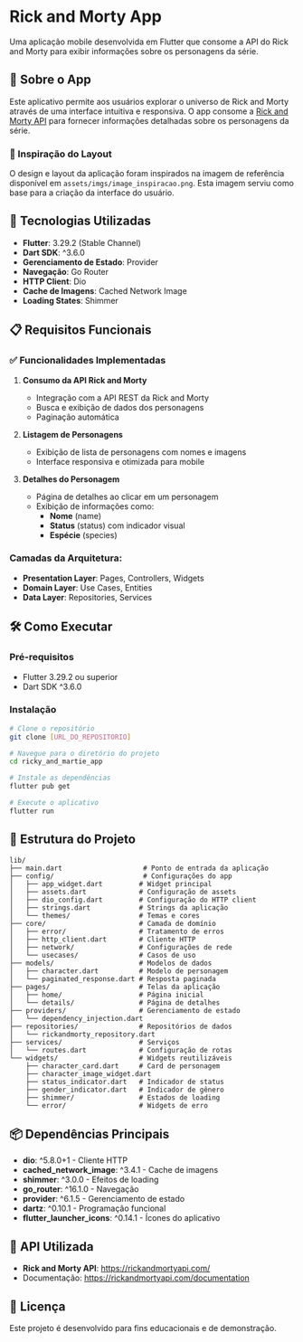 # Rick and Morty App

Uma aplicação mobile desenvolvida em Flutter que consome a API do Rick and Morty para exibir informações sobre os personagens da série.

## 📱 Sobre o App

Este aplicativo permite aos usuários explorar o universo de Rick and Morty através de uma interface intuitiva e responsiva. O app consome a [Rick and Morty API](https://rickandmortyapi.com/) para fornecer informações detalhadas sobre os personagens da série.

### 🎨 Inspiração do Layout

O design e layout da aplicação foram inspirados na imagem de referência disponível em `assets/imgs/image_inspiracao.png`. Esta imagem serviu como base para a criação da interface do usuário.

## 🚀 Tecnologias Utilizadas

- **Flutter**: 3.29.2 (Stable Channel) 
- **Dart SDK**: ^3.6.0 
- **Gerenciamento de Estado**: Provider
- **Navegação**: Go Router
- **HTTP Client**: Dio
- **Cache de Imagens**: Cached Network Image
- **Loading States**: Shimmer 

## 📋 Requisitos Funcionais

### ✅ Funcionalidades Implementadas

1. **Consumo da API Rick and Morty**
   - Integração com a API REST da Rick and Morty
   - Busca e exibição de dados dos personagens
   - Paginação automática

2. **Listagem de Personagens**
   - Exibição de lista de personagens com nomes e imagens
   - Interface responsiva e otimizada para mobile

3. **Detalhes do Personagem**
   - Página de detalhes ao clicar em um personagem
   - Exibição de informações como:
     - **Nome** (name)
     - **Status** (status) com indicador visual
     - **Espécie** (species)


 

### Camadas da Arquitetura:
- **Presentation Layer**: Pages, Controllers, Widgets
- **Domain Layer**: Use Cases, Entities
- **Data Layer**: Repositories, Services


## 🛠️ Como Executar

### Pré-requisitos
- Flutter 3.29.2 ou superior 
- Dart SDK ^3.6.0

### Instalação
```bash
# Clone o repositório
git clone [URL_DO_REPOSITORIO]

# Navegue para o diretório do projeto
cd ricky_and_martie_app

# Instale as dependências
flutter pub get

# Execute o aplicativo
flutter run
```

## 📁 Estrutura do Projeto

```
lib/
├── main.dart                    # Ponto de entrada da aplicação
├── config/                      # Configurações do app
│   ├── app_widget.dart         # Widget principal
│   ├── assets.dart             # Configuração de assets
│   ├── dio_config.dart         # Configuração do HTTP client
│   ├── strings.dart            # Strings da aplicação
│   └── themes/                 # Temas e cores
├── core/                       # Camada de domínio
│   ├── error/                  # Tratamento de erros
│   ├── http_client.dart        # Cliente HTTP
│   ├── network/                # Configurações de rede
│   └── usecases/               # Casos de uso
├── models/                     # Modelos de dados
│   ├── character.dart          # Modelo de personagem
│   └── paginated_response.dart # Resposta paginada
├── pages/                      # Telas da aplicação
│   ├── home/                   # Página inicial
│   └── details/                # Página de detalhes
├── providers/                  # Gerenciamento de estado
│   └── dependency_injection.dart
├── repositories/               # Repositórios de dados
│   └── rickandmorty_repository.dart
├── services/                   # Serviços
│   └── routes.dart             # Configuração de rotas
└── widgets/                    # Widgets reutilizáveis
    ├── character_card.dart     # Card de personagem
    ├── character_image_widget.dart
    ├── status_indicator.dart   # Indicador de status
    ├── gender_indicator.dart   # Indicador de gênero
    ├── shimmer/                # Estados de loading
    └── error/                  # Widgets de erro
```

## 📦 Dependências Principais

- **dio**: ^5.8.0+1 - Cliente HTTP
- **cached_network_image**: ^3.4.1 - Cache de imagens
- **shimmer**: ^3.0.0 - Efeitos de loading
- **go_router**: ^16.1.0 - Navegação
- **provider**: ^6.1.5 - Gerenciamento de estado
- **dartz**: ^0.10.1 - Programação funcional 
- **flutter_launcher_icons**: ^0.14.1 - Ícones do aplicativo

## 🔗 API Utilizada

- **Rick and Morty API**: https://rickandmortyapi.com/
- Documentação: https://rickandmortyapi.com/documentation

## 📄 Licença

Este projeto é desenvolvido para fins educacionais e de demonstração.

 
